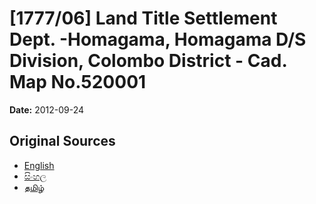 # [1777/06] Land Title Settlement Dept. -Homagama, Homagama D/S Division, Colombo District - Cad. Map No.520001

**Date:** 2012-09-24

## Original Sources

- [English](https://documents.gov.lk/view/extra-gazettes/2012/9/1777-06_E.pdf)
- [සිංහල](https://documents.gov.lk/view/extra-gazettes/2012/9/1777-06_S.pdf)
- [தமிழ்](https://documents.gov.lk/view/extra-gazettes/2012/9/1777-06_T.pdf)
